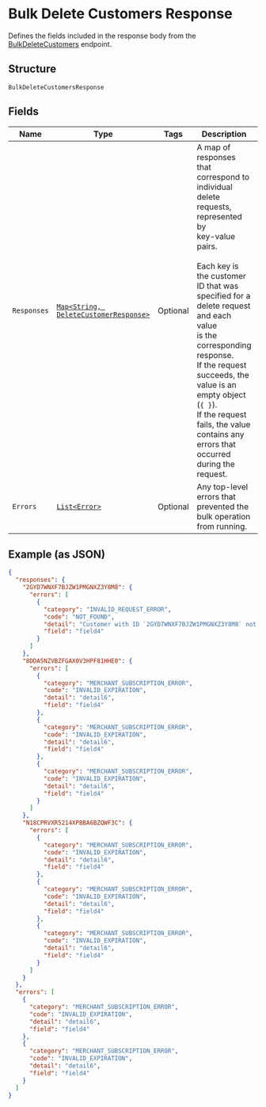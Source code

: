 
# Bulk Delete Customers Response

Defines the fields included in the response body from the
[BulkDeleteCustomers](../../doc/api/customers.md#bulk-delete-customers) endpoint.

## Structure

`BulkDeleteCustomersResponse`

## Fields

| Name | Type | Tags | Description | Getter |
|  --- | --- | --- | --- | --- |
| `Responses` | [`Map<String, DeleteCustomerResponse>`](../../doc/models/delete-customer-response.md) | Optional | A map of responses that correspond to individual delete requests, represented by<br>key-value pairs.<br><br>Each key is the customer ID that was specified for a delete request and each value<br>is the corresponding response.<br>If the request succeeds, the value is an empty object (`{ }`).<br>If the request fails, the value contains any errors that occurred during the request. | Map<String, DeleteCustomerResponse> getResponses() |
| `Errors` | [`List<Error>`](../../doc/models/error.md) | Optional | Any top-level errors that prevented the bulk operation from running. | List<Error> getErrors() |

## Example (as JSON)

```json
{
  "responses": {
    "2GYD7WNXF7BJZW1PMGNXZ3Y8M8": {
      "errors": [
        {
          "category": "INVALID_REQUEST_ERROR",
          "code": "NOT_FOUND",
          "detail": "Customer with ID `2GYD7WNXF7BJZW1PMGNXZ3Y8M8` not found.",
          "field": "field4"
        }
      ]
    },
    "8DDA5NZVBZFGAX0V3HPF81HHE0": {
      "errors": [
        {
          "category": "MERCHANT_SUBSCRIPTION_ERROR",
          "code": "INVALID_EXPIRATION",
          "detail": "detail6",
          "field": "field4"
        },
        {
          "category": "MERCHANT_SUBSCRIPTION_ERROR",
          "code": "INVALID_EXPIRATION",
          "detail": "detail6",
          "field": "field4"
        },
        {
          "category": "MERCHANT_SUBSCRIPTION_ERROR",
          "code": "INVALID_EXPIRATION",
          "detail": "detail6",
          "field": "field4"
        }
      ]
    },
    "N18CPRVXR5214XPBBA6BZQWF3C": {
      "errors": [
        {
          "category": "MERCHANT_SUBSCRIPTION_ERROR",
          "code": "INVALID_EXPIRATION",
          "detail": "detail6",
          "field": "field4"
        },
        {
          "category": "MERCHANT_SUBSCRIPTION_ERROR",
          "code": "INVALID_EXPIRATION",
          "detail": "detail6",
          "field": "field4"
        },
        {
          "category": "MERCHANT_SUBSCRIPTION_ERROR",
          "code": "INVALID_EXPIRATION",
          "detail": "detail6",
          "field": "field4"
        }
      ]
    }
  },
  "errors": [
    {
      "category": "MERCHANT_SUBSCRIPTION_ERROR",
      "code": "INVALID_EXPIRATION",
      "detail": "detail6",
      "field": "field4"
    },
    {
      "category": "MERCHANT_SUBSCRIPTION_ERROR",
      "code": "INVALID_EXPIRATION",
      "detail": "detail6",
      "field": "field4"
    }
  ]
}
```

